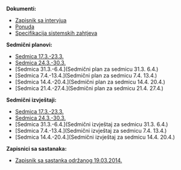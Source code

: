 **Dokumenti:**
* [Zapisnik sa intervjua](https://github.com/farisca/SI2013Tim1/wiki/Zapisnik-sa-intervjua)
* [Ponuda](https://github.com/farisca/SI2013Tim1/blob/master/Dokumentacija/Ponuda.pdf?raw=true)
* [Specifikacija sistemskih zahtjeva](https://github.com/farisca/SI2013Tim1/blob/master/Dokumentacija/Specifikacija%20Sistemskih%20Zahtjeva%20(v1.0).pdf?raw=true)

**Sedmični planovi:**
* [Sedmica 17.3.-23.3.](https://github.com/farisca/SI2013Tim1/wiki/Sedmi%C4%8Dni-plan-za-sedmicu-17.3.-23.3.)
* [Sedmica 24.3.-30.3.](https://github.com/farisca/SI2013Tim1/wiki/Sedmi%C4%8Dni-plan-za-sedmicu-24.3.---30.3.)
* [Sedmica 31.3.-6.4.](Sedmični plan za sedmicu 31.3. 6.4.)
* [Sedmica 7.4.-13.4.](Sedmični plan za sedmicu 7.4. 13.4.)
* [Sedmica 14.4.-20.4.](Sedmični plan za sedmicu 14.4. 20.4.)
* [Sedmica 21.4.-27.4.](Sedmični plan za sedmicu 21.4. 27.4.)

**Sedmični izvještaji:**
* [Sedmica 17.3.-23.3.](https://github.com/farisca/SI2013Tim1/wiki/Sedmi%C4%8Dni-izvje%C5%A1taj-za-sedmicu-17.3.-23.3.)
* [Sedmica 24.3.-30.3.](https://github.com/farisca/SI2013Tim1/wiki/Sedmi%C4%8Dni-izvje%C5%A1taj-za-sedmicu-24.3.-30.3.)
* [Sedmica 31.3.-6.4.](Sedmični izvještaj za sedmicu 31.3. 6.4.)
* [Sedmica 7.4.-13.4.](Sedmični izvještaj za sedmicu 7.4. 13.4.)
* [Sedmica 14.4.-20.4.](Sedmični izvještaj za sedmicu 14.4. 20.4.)

**Zapisnici sa sastanaka:**
* [Zapisnik sa sastanka održanog 19.03.2014.](https://github.com/farisca/SI2013Tim1/wiki/Zapisnik-sa-sastanka-odr%C5%BEanog-19.03.2014.)